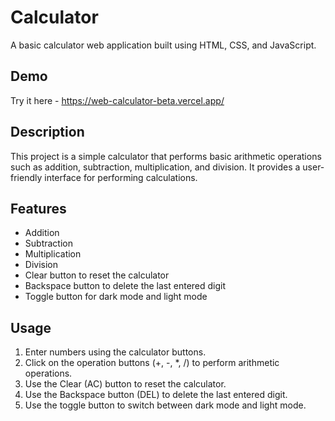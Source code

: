 # Calculator

A basic calculator web application built using HTML, CSS, and JavaScript.

## Demo

Try it here - https://web-calculator-beta.vercel.app/

## Description

This project is a simple calculator that performs basic arithmetic operations such as addition, subtraction, multiplication, and division. It provides a user-friendly interface for performing calculations.

## Features

- Addition
- Subtraction
- Multiplication
- Division
- Clear button to reset the calculator
- Backspace button to delete the last entered digit
- Toggle button for dark mode and light mode


## Usage

1. Enter numbers using the calculator buttons.
2. Click on the operation buttons (+, -, *, /) to perform arithmetic operations.
3. Use the Clear (AC) button to reset the calculator.
4. Use the Backspace button (DEL) to delete the last entered digit.
5. Use the toggle button to switch between dark mode and light mode.











